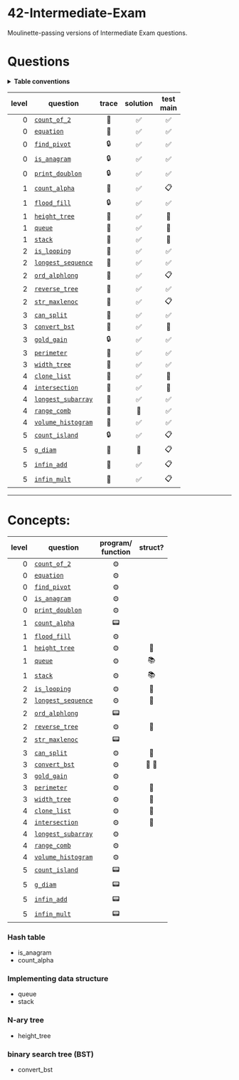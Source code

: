 # 42-Intermediate-Exam
Moulinette-passing versions of Intermediate Exam questions.

# Questions
<details><summary><b>Table conventions</b></summary>

Trace test accessibility refers to, "When I look at the trace for this question, can I tell what the tests are?"
* :open_file_folder: Yes, the tests are accessible.
* :lock: No, the tests are locked away in files. It might look something like:
```
= Test 1 ===================================================
$> ./3sdnrgu2oip0738azjrotz8n test_correct_a_00.txt test_correct_b_00.txt
$> diff -U 3 user_output_test1 test1.output | cat -e
```
* :crystal_ball: The trace show _something_, but not enough to recreate the test ourselves. This is particularly common among questions that take structs as input.
</details>

level | question | trace | solution | test<br>main
----: | -------- | :---: | :------: | :----------:
0 | [`count_of_2`](./level0/count_of_2)            | :open_file_folder: | :white_check_mark: | :white_check_mark: |
0 | [`equation`](./level0/equation)                | :open_file_folder: | :white_check_mark: | :white_check_mark: |
0 | [`find_pivot`](./level0/find_pivot)            | :lock:             | :white_check_mark: | :white_check_mark: |
0 | [`is_anagram`](./level0/is_anagram)            | :lock:             | :white_check_mark: | :white_check_mark: |
0 | [`print_doublon`](./level0/print_doublon)      | :lock:             | :white_check_mark: | :white_check_mark: |
1 | [`count_alpha`](./level1/count_alpha)          | :open_file_folder: | :white_check_mark: | :clipboard:        |
1 | [`flood_fill`](./level1/flood_fill)            | :lock:             | :white_check_mark: | :white_check_mark: |
1 | [`height_tree`](./level1/height_tree)          | :crystal_ball:     | :white_check_mark: | :no_entry_sign:    |
1 | [`queue`](./level1/queue)                      | :crystal_ball:     | :white_check_mark: | :no_entry_sign:    |
1 | [`stack`](./level1/stack)                      | :crystal_ball:     | :white_check_mark: | :no_entry_sign:    |
2 | [`is_looping`](./level2/is_looping)            | :crystal_ball:     | :white_check_mark: | :white_check_mark: |
2 | [`longest_sequence`](./level2/longest_sequence)| :crystal_ball:     | :white_check_mark: | :white_check_mark: |
2 | [`ord_alphlong`](./level2/ord_alphlong)        | :open_file_folder: | :white_check_mark: | :clipboard:        |
2 | [`reverse_tree`](./level2/reverse_tree)        | :crystal_ball:     | :white_check_mark: | :white_check_mark: |
2 | [`str_maxlenoc`](./level2/str_maxlenoc)        | :open_file_folder: | :white_check_mark: | :clipboard:        |
3 | [`can_split`](./level3/can_split)              | :crystal_ball:     | :white_check_mark: | :white_check_mark: |
3 | [`convert_bst`](./level3/convert_bst)          | :crystal_ball:     | :white_check_mark: | :no_entry_sign:    |
3 | [`gold_gain`](./level3/gold_gain)              | :lock:             | :white_check_mark: | :white_check_mark: |
3 | [`perimeter`](./level3/perimeter)              | :crystal_ball:     | :white_check_mark: | :white_check_mark: |
3 | [`width_tree`](./level3/width_tree)            | :crystal_ball:     | :white_check_mark: | :white_check_mark: |
4 | [`clone_list`](./level4/clone_list)            | :crystal_ball:     | :white_check_mark: | :no_entry_sign:    |
4 | [`intersection`](./level4/intersection)        | :crystal_ball:     | :white_check_mark: | :no_entry_sign:    |
4 | [`longest_subarray`](./level4/longest_subarray)| :open_file_folder: | :white_check_mark: | :white_check_mark: |
4 | [`range_comb`](./level4/range_comb)            | :open_file_folder: | :no_entry_sign:    | :white_check_mark: |
4 | [`volume_histogram`](./level4/volume_histogram)| :open_file_folder: | :white_check_mark: | :white_check_mark: |
5 | [`count_island`](./level5/count_island)        | :lock:             | :white_check_mark: | :clipboard:        |
5 | [`g_diam`](./level5/g_diam)                    | :open_file_folder: | :no_entry_sign:    | :clipboard:        |
5 | [`infin_add`](./level5/infin_add)              | :open_file_folder: | :white_check_mark: | :clipboard:        |
5 | [`infin_mult`](./level5/infin_mult)            | :open_file_folder: | :white_check_mark: | :clipboard:        |

***
# Concepts:

level | question | program/<br>function | struct?
----: | -------- | :-------------------:| :-----:
0 | [`count_of_2`](./level0/count_of_2)            |:gear: | 
0 | [`equation`](./level0/equation)                |:gear: | 
0 | [`find_pivot`](./level0/find_pivot)            |:gear: | 
0 | [`is_anagram`](./level0/is_anagram)            |:gear: | 
0 | [`print_doublon`](./level0/print_doublon)      |:gear: | 
1 | [`count_alpha`](./level1/count_alpha)          |:pager:| 
1 | [`flood_fill`](./level1/flood_fill)            |:gear: | 
1 | [`height_tree`](./level1/height_tree)          |:gear: | :deciduous_tree:
1 | [`queue`](./level1/queue)                      |:gear: | :books:
1 | [`stack`](./level1/stack)                      |:gear: | :books:
2 | [`is_looping`](./level2/is_looping)            |:gear: | :link:
2 | [`longest_sequence`](./level2/longest_sequence)|:gear: | :deciduous_tree:
2 | [`ord_alphlong`](./level2/ord_alphlong)        |:pager:| 
2 | [`reverse_tree`](./level2/reverse_tree)        |:gear: | :deciduous_tree:
2 | [`str_maxlenoc`](./level2/str_maxlenoc)        |:pager:| 
3 | [`can_split`](./level3/can_split)              |:gear: | :deciduous_tree:
3 | [`convert_bst`](./level3/convert_bst)          |:gear: | :deciduous_tree: :link:
3 | [`gold_gain`](./level3/gold_gain)              |:gear: | 
3 | [`perimeter`](./level3/perimeter)              |:gear: | :deciduous_tree:
3 | [`width_tree`](./level3/width_tree)            |:gear: | :deciduous_tree:
4 | [`clone_list`](./level4/clone_list)            |:gear: | :link:
4 | [`intersection`](./level4/intersection)        |:gear: | :link:
4 | [`longest_subarray`](./level4/longest_subarray)|:gear: | 
4 | [`range_comb`](./level4/range_comb)            |:gear: | 
4 | [`volume_histogram`](./level4/volume_histogram)|:gear: | 
5 | [`count_island`](./level5/count_island)        |:pager:| 
5 | [`g_diam`](./level5/g_diam)                    |:pager:| 
5 | [`infin_add`](./level5/infin_add)              |:pager:| 
5 | [`infin_mult`](./level5/infin_mult)            |:pager:| 

### Hash table
* is_anagram
* count_alpha

### Implementing data structure
* queue
* stack

### N-ary tree
* height_tree

### binary search tree (BST)
* convert_bst
